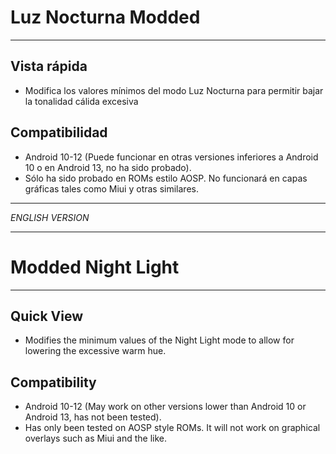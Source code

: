 # Luz Nocturna Modded

---
## Vista rápida
- Modifica los valores mínimos del modo Luz Nocturna para permitir bajar la tonalidad cálida excesiva

## Compatibilidad
- Android 10-12 (Puede funcionar en otras versiones inferiores a Android 10 o en Android 13, no ha sido probado).
- Sólo ha sido probado en ROMs estilo AOSP. No funcionará en capas gráficas tales como Miui y otras similares.

---

*ENGLISH VERSION*

---

# Modded Night Light

---
## Quick View
- Modifies the minimum values of the Night Light mode to allow for lowering the excessive warm hue.

## Compatibility
- Android 10-12 (May work on other versions lower than Android 10 or Android 13, has not been tested).
- Has only been tested on AOSP style ROMs. It will not work on graphical overlays such as Miui and the like.
